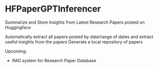 # HFPaperGPTInferencer
Summarize and Store Insights from Latest Research Papers posted on Huggingface

Automatically extract all papers posted by date/range of dates and extract useful insights from the papers
Generate a local repository of papers 

Upcoming:
 - RAG system for Research Paper Database
